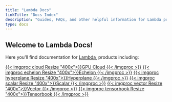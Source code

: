 ```yaml
---
title: "Lambda Docs"
linkTitle: "Docs Index"
description: "Guides, FAQs, and other helpful information for Lambda products including GPU Cloud, Echelon, Hyperplane, Scalar, Vector, and Tensorbook"
type: docs
---
```


## Welcome to Lambda Docs!

Here you'll find documentation for
<a href="https://lambdalabs.com/" target="_blank">Lambda&nbsp;<i class='fas fa-external-link-alt'></i></a> products
including:

<a href="https://lambdalabs.com/service/gpu-cloud" target="_blank">{{< imgproc cloud Resize "400x">}}GPU Cloud&nbsp;<i class='fas fa-external-link-alt'></i>{{< /imgproc >}}</a>
<a href="https://lambdalabs.com/gpu-cluster/echelon" target="_blank">{{< imgproc echelon Resize "400x">}}Echelon&nbsp;<i class='fas fa-external-link-alt'></i>{{< /imgproc >}}</a>
<a href="https://lambdalabs.com/deep-learning/servers/hyperplane-a100" target="_blank">{{< imgproc hyperplane Resize "400x">}}Hyperplane&nbsp;<i class='fas fa-external-link-alt'></i>{{< /imgproc >}}</a>
<a href="https://lambdalabs.com/products/blade" target="_blank">{{< imgproc scalar Resize "400x">}}Scalar&nbsp;<i class='fas fa-external-link-alt'></i>{{< /imgproc >}}</a>
<a href="https://lambdalabs.com/gpu-workstations/vector" target="_blank">{{< imgproc vector Resize "400x">}}Vector&nbsp;<i class='fas fa-external-link-alt'></i>{{< /imgproc >}}</a>
<a href="https://lambdalabs.com/deep-learning/laptops/tensorbook" target="_blank">{{< imgproc tensorbook Resize "400x">}}Tensorbook&nbsp;<i class='fas fa-external-link-alt'></i>{{< /imgproc >}}</a>

<!-- XXX: We should consider using Docsy's card shortcodes. See:
          https://www.docsy.dev/docs/adding-content/shortcodes/#card-panes

{{< card header="**GPU Cloud**" >}}
    Content card 0
  {{< /card >}}
  {{< card header="**Echelon**" >}}
    Content card 1
  {{< /card >}}
  {{< card header="**Hyperplane**" >}}
    Content card 2
  {{< /card >}}
  {{< card header="**Scalar**" >}}
    Content card 3
  {{< /card >}}
  {{< card header="**Vector**" >}}
    Content card 4
  {{< /card >}}
  {{< card header="**Tensorbook**" >}}
    Content card 5
  {{< /card >}}

-->
